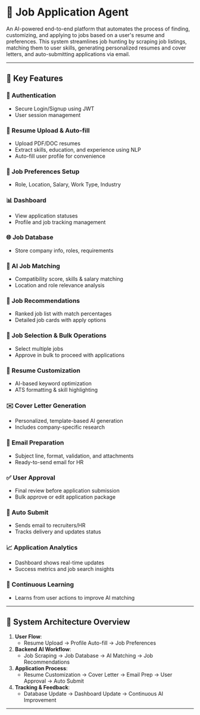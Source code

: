 # 🧠 Job Application Agent

An AI-powered end-to-end platform that automates the process of finding, customizing, and applying to jobs based on a user's resume and preferences. This system streamlines job hunting by scraping job listings, matching them to user skills, generating personalized resumes and cover letters, and auto-submitting applications via email.

---

## 📌 Key Features

### 🔐 Authentication
- Secure Login/Signup using JWT
- User session management

### 📄 Resume Upload & Auto-fill
- Upload PDF/DOC resumes
- Extract skills, education, and experience using NLP
- Auto-fill user profile for convenience

### 🎯 Job Preferences Setup
- Role, Location, Salary, Work Type, Industry

### 📊 Dashboard
- View application statuses
- Profile and job tracking management

### 🌐 Job Database
- Store company info, roles, requirements

### 🧠 AI Job Matching
- Compatibility score, skills & salary matching
- Location and role relevance analysis

### 📌 Job Recommendations
- Ranked job list with match percentages
- Detailed job cards with apply options

### 🛒 Job Selection & Bulk Operations
- Select multiple jobs
- Approve in bulk to proceed with applications

### 📝 Resume Customization
- AI-based keyword optimization
- ATS formatting & skill highlighting

### ✉️ Cover Letter Generation
- Personalized, template-based AI generation
- Includes company-specific research

### 📧 Email Preparation
- Subject line, format, validation, and attachments
- Ready-to-send email for HR

### ✅ User Approval
- Final review before application submission
- Bulk approve or edit application package

### 🚀 Auto Submit
- Sends email to recruiters/HR
- Tracks delivery and updates status

### 📈 Application Analytics
- Dashboard shows real-time updates
- Success metrics and job search insights

### 🔁 Continuous Learning
- Learns from user actions to improve AI matching

---

## 🧩 System Architecture Overview

1. **User Flow**:
    - Resume Upload → Profile Auto-fill → Job Preferences
2. **Backend AI Workflow**:
    - Job Scraping → Job Database → AI Matching → Job Recommendations
3. **Application Process**:
    - Resume Customization → Cover Letter → Email Prep → User Approval → Auto Submit
4. **Tracking & Feedback**:
    - Database Update → Dashboard Update → Continuous AI Improvement

---
